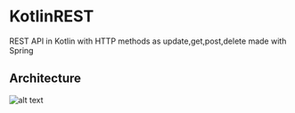 # KotlinREST
REST API in Kotlin with HTTP methods as update,get,post,delete made with Spring

## Architecture

![alt text](http://www.jtech.ua.es/j2ee/publico/spring-2012-13/imagenes/sesion03/mvc.jpg)
